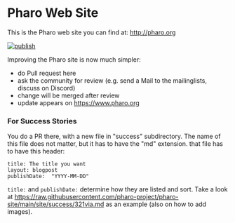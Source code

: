 # Pharo Web Site

This is the Pharo web site you can find at: http://pharo.org
 
[![publish](https://github.com/pharo-project/pharo-site/actions/workflows/publish.yaml/badge.svg)](https://github.com/pharo-project/pharo-site/actions/workflows/publish.yaml)


Improving the Pharo site is now much simpler:
- do Pull request here  
- ask the community for review (e.g. send a Mail to the mailinglists, discuss on Discord)
- change will be merged after review
- update appears on https://www.pharo.org

### For Success Stories
You do a PR there, with a new file in "success" subdirectory. The name of this file does not matter, but it has to have the "md" extension.
that file has to have this header:

```
title: The title you want
layout: blogpost
publishDate:  "YYYY-MM-DD"
```

`title:` and `publishDate:` determine how they are listed and sort.
Take a look at https://raw.githubusercontent.com/pharo-project/pharo-site/main/site/success/321via.md as an example (also on how to add images).
